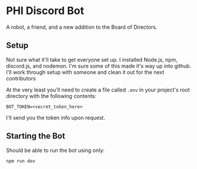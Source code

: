 PHI Discord Bot
===============

A robot, a friend, and a new addition to the Board of Directors.

## Setup

Not sure what it'll take to get everyone set up. I installed Node.js, npm, discord.js, and nodemon.
I'm sure some of this made it's way up into github. I'll work through setup with someone and clean it out for the next contributors

At the very least you'll need to create a file called `.env` in your project's root directory with the following contents:

	BOT_TOKEN=<secret_token_here>

I'll send you the token info upon request.

## Starting the Bot

Should be able to run the bot using only:
	
	npm run dev

